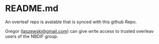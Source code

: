 # README.md

An overleaf repo is avalable that is synced with this github Repo.

Gregor (laszewski@gmail.com) can give write access to trusted overleav users of the NBDIF group.

